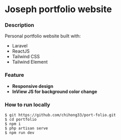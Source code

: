 
# Joseph portfolio website

### Description
Personal portfolio website built with:
- Laravel
- ReactJS
- Tailwind CSS
- Tailwind Element

### Feature
- **Responsive design**
- **InView JS for background color change**

### How to run locally
```
$ git https://github.com/chihong33/port-folio.git
$ cd portfolio
$ npm i
$ php artisan serve
$ npm run dev
```
